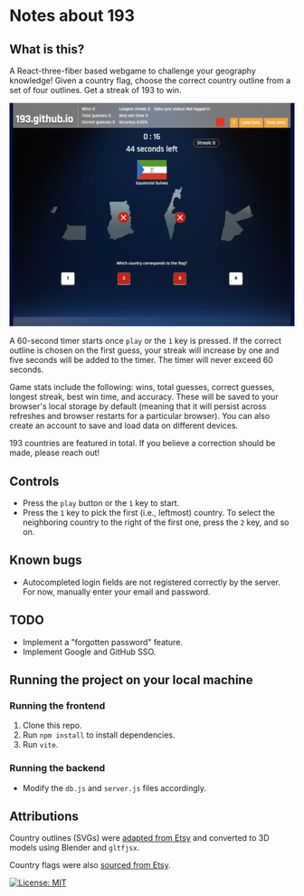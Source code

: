 # Notes about 193

## What is this?

A React-three-fiber based webgame to challenge your geography knowledge! Given a 
country flag, choose the correct country outline from a set of four outlines. Get a streak of 193 to win.

![193 game thumbnail](src/assets/193-thumbnail.png)

A 60-second timer starts once ``play`` or the ``1`` key is pressed. If the correct outline is chosen on the first guess, your streak will increase by one and five seconds will be added to the timer. The timer will never exceed 60 seconds. 

Game stats include the following: wins, total guesses, correct guesses,
longest streak, best win time, and accuracy. These will be saved to your
browser's local storage by default (meaning that it will persist across
refreshes and browser restarts for a particular browser). You can also create
an account to save and load data on different devices.

193 countries are featured in total. If you believe a correction should be made, please reach out!

## Controls

- Press the ``play`` button or the ``1`` key to start. 
- Press the ``1`` key to pick the first (i.e., leftmost) country. To select the neighboring country to the right of the first one, press the ``2`` key, and so on.

## Known bugs

- Autocompleted login fields are not registered correctly by the server. For now, manually enter your email and password.

## TODO

- Implement a "forgotten password" feature.
- Implement Google and GitHub SSO.

## Running the project on your local machine

### Running the frontend

1. Clone this repo.
2. Run ```npm install``` to install dependencies.
3. Run ```vite```.

### Running the backend

- Modify the ```db.js``` and ```server.js``` files accordingly. 

## Attributions

Country outlines (SVGs) were [adapted from Etsy](https://www.etsy.com/listing/1174609901/individual-world-countries-maps-svg) and converted to 3D models using Blender and ``gltfjsx``.

Country flags were also [sourced from Etsy](https://www.etsy.com/listing/1031888560/world-country-flags-svg-countries-flag?click_key=c3999de33423f70003e07de1ea496f59c391c6c5%3A1031888560&click_sum=78fbd197&ref=shop_home_feat_2&pro=1&sts=1).

 [![License: MIT](https://img.shields.io/badge/License-MIT-yellow.svg)](https://opensource.org/licenses/MIT)
